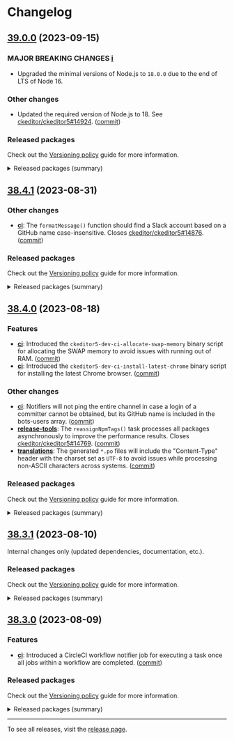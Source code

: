 Changelog
=========

## [39.0.0](https://github.com/ckeditor/ckeditor5-dev/compare/v38.4.1...v39.0.0) (2023-09-15)

### MAJOR BREAKING CHANGES [ℹ️](https://ckeditor.com/docs/ckeditor5/latest/framework/guides/support/versioning-policy.html#major-and-minor-breaking-changes)

* Upgraded the minimal versions of Node.js to `18.0.0` due to the end of LTS of Node 16.

### Other changes

* Updated the required version of Node.js to 18. See [ckeditor/ckeditor5#14924](https://github.com/ckeditor/ckeditor5/issues/14924). ([commit](https://github.com/ckeditor/ckeditor5-dev/commit/61c03cd5ed3c6e0b058eb9cf17dd2b2d5958a7d0))

### Released packages

Check out the [Versioning policy](https://ckeditor.com/docs/ckeditor5/latest/framework/guides/support/versioning-policy.html) guide for more information.

<details>
<summary>Released packages (summary)</summary>

Other releases:

* [@ckeditor/ckeditor5-dev-bump-year](https://www.npmjs.com/package/@ckeditor/ckeditor5-dev-bump-year/v/39.0.0): v38.4.1 => v39.0.0
* [@ckeditor/ckeditor5-dev-ci](https://www.npmjs.com/package/@ckeditor/ckeditor5-dev-ci/v/39.0.0): v38.4.1 => v39.0.0
* [@ckeditor/ckeditor5-dev-dependency-checker](https://www.npmjs.com/package/@ckeditor/ckeditor5-dev-dependency-checker/v/39.0.0): v38.4.1 => v39.0.0
* [@ckeditor/ckeditor5-dev-docs](https://www.npmjs.com/package/@ckeditor/ckeditor5-dev-docs/v/39.0.0): v38.4.1 => v39.0.0
* [@ckeditor/ckeditor5-dev-release-tools](https://www.npmjs.com/package/@ckeditor/ckeditor5-dev-release-tools/v/39.0.0): v38.4.1 => v39.0.0
* [@ckeditor/ckeditor5-dev-tests](https://www.npmjs.com/package/@ckeditor/ckeditor5-dev-tests/v/39.0.0): v38.4.1 => v39.0.0
* [@ckeditor/ckeditor5-dev-transifex](https://www.npmjs.com/package/@ckeditor/ckeditor5-dev-transifex/v/39.0.0): v38.4.1 => v39.0.0
* [@ckeditor/ckeditor5-dev-translations](https://www.npmjs.com/package/@ckeditor/ckeditor5-dev-translations/v/39.0.0): v38.4.1 => v39.0.0
* [@ckeditor/ckeditor5-dev-utils](https://www.npmjs.com/package/@ckeditor/ckeditor5-dev-utils/v/39.0.0): v38.4.1 => v39.0.0
* [@ckeditor/ckeditor5-dev-web-crawler](https://www.npmjs.com/package/@ckeditor/ckeditor5-dev-web-crawler/v/39.0.0): v38.4.1 => v39.0.0
* [@ckeditor/jsdoc-plugins](https://www.npmjs.com/package/@ckeditor/jsdoc-plugins/v/39.0.0): v38.4.1 => v39.0.0
* [@ckeditor/typedoc-plugins](https://www.npmjs.com/package/@ckeditor/typedoc-plugins/v/39.0.0): v38.4.1 => v39.0.0
</details>


## [38.4.1](https://github.com/ckeditor/ckeditor5-dev/compare/v38.4.0...v38.4.1) (2023-08-31)

### Other changes

* **[ci](https://www.npmjs.com/package/@ckeditor/ckeditor5-dev-ci)**: The `formatMessage()` function should find a Slack account based on a GitHub name case-insensitive. Closes [ckeditor/ckeditor5#14876](https://github.com/ckeditor/ckeditor5/issues/14876). ([commit](https://github.com/ckeditor/ckeditor5-dev/commit/5596b463aeeacbba49cb2910ed34ac709f5c7473))

### Released packages

Check out the [Versioning policy](https://ckeditor.com/docs/ckeditor5/latest/framework/guides/support/versioning-policy.html) guide for more information.

<details>
<summary>Released packages (summary)</summary>

Other releases:

* [@ckeditor/ckeditor5-dev-bump-year](https://www.npmjs.com/package/@ckeditor/ckeditor5-dev-bump-year/v/38.4.1): v38.4.0 => v38.4.1
* [@ckeditor/ckeditor5-dev-ci](https://www.npmjs.com/package/@ckeditor/ckeditor5-dev-ci/v/38.4.1): v38.4.0 => v38.4.1
* [@ckeditor/ckeditor5-dev-dependency-checker](https://www.npmjs.com/package/@ckeditor/ckeditor5-dev-dependency-checker/v/38.4.1): v38.4.0 => v38.4.1
* [@ckeditor/ckeditor5-dev-docs](https://www.npmjs.com/package/@ckeditor/ckeditor5-dev-docs/v/38.4.1): v38.4.0 => v38.4.1
* [@ckeditor/ckeditor5-dev-release-tools](https://www.npmjs.com/package/@ckeditor/ckeditor5-dev-release-tools/v/38.4.1): v38.4.0 => v38.4.1
* [@ckeditor/ckeditor5-dev-tests](https://www.npmjs.com/package/@ckeditor/ckeditor5-dev-tests/v/38.4.1): v38.4.0 => v38.4.1
* [@ckeditor/ckeditor5-dev-transifex](https://www.npmjs.com/package/@ckeditor/ckeditor5-dev-transifex/v/38.4.1): v38.4.0 => v38.4.1
* [@ckeditor/ckeditor5-dev-translations](https://www.npmjs.com/package/@ckeditor/ckeditor5-dev-translations/v/38.4.1): v38.4.0 => v38.4.1
* [@ckeditor/ckeditor5-dev-utils](https://www.npmjs.com/package/@ckeditor/ckeditor5-dev-utils/v/38.4.1): v38.4.0 => v38.4.1
* [@ckeditor/ckeditor5-dev-web-crawler](https://www.npmjs.com/package/@ckeditor/ckeditor5-dev-web-crawler/v/38.4.1): v38.4.0 => v38.4.1
* [@ckeditor/jsdoc-plugins](https://www.npmjs.com/package/@ckeditor/jsdoc-plugins/v/38.4.1): v38.4.0 => v38.4.1
* [@ckeditor/typedoc-plugins](https://www.npmjs.com/package/@ckeditor/typedoc-plugins/v/38.4.1): v38.4.0 => v38.4.1
</details>


## [38.4.0](https://github.com/ckeditor/ckeditor5-dev/compare/v38.3.1...v38.4.0) (2023-08-18)

### Features

* **[ci](https://www.npmjs.com/package/@ckeditor/ckeditor5-dev-ci)**: Introduced the `ckeditor5-dev-ci-allocate-swap-memory` binary script for allocating the SWAP memory to avoid issues with running out of RAM. ([commit](https://github.com/ckeditor/ckeditor5-dev/commit/d4cff5e2fbcaf219b91414da2c98ab917f9e12b9))
* **[ci](https://www.npmjs.com/package/@ckeditor/ckeditor5-dev-ci)**: Introduced the `ckeditor5-dev-ci-install-latest-chrome` binary script for installing the latest Chrome browser. ([commit](https://github.com/ckeditor/ckeditor5-dev/commit/d4cff5e2fbcaf219b91414da2c98ab917f9e12b9))

### Other changes

* **[ci](https://www.npmjs.com/package/@ckeditor/ckeditor5-dev-ci)**: Notifiers will not ping the entire channel in case a login of a committer cannot be obtained, but its GitHub name is included in the bots-users array. ([commit](https://github.com/ckeditor/ckeditor5-dev/commit/10edd909128330d6f0705407ae008c4239ff1b31))
* **[release-tools](https://www.npmjs.com/package/@ckeditor/ckeditor5-dev-release-tools)**: The `reassignNpmTags()` task processes all packages asynchronously to improve the performance results. Closes [ckeditor/ckeditor5#14769](https://github.com/ckeditor/ckeditor5/issues/14769). ([commit](https://github.com/ckeditor/ckeditor5-dev/commit/baf3340a322f6560f46e2cdbb9d328c5827404e3))
* **[translations](https://www.npmjs.com/package/@ckeditor/ckeditor5-dev-translations)**: The generated `*.po` files will include the "Content-Type" header with the charset set as `UTF-8` to avoid issues while processing non-ASCII characters across systems. ([commit](https://github.com/ckeditor/ckeditor5-dev/commit/b0fe2a54572b4f5bfbe9f3fc65c4dfee477b467f))

### Released packages

Check out the [Versioning policy](https://ckeditor.com/docs/ckeditor5/latest/framework/guides/support/versioning-policy.html) guide for more information.

<details>
<summary>Released packages (summary)</summary>

Other releases:

* [@ckeditor/ckeditor5-dev-bump-year](https://www.npmjs.com/package/@ckeditor/ckeditor5-dev-bump-year/v/38.4.0): v38.3.1 => v38.4.0
* [@ckeditor/ckeditor5-dev-ci](https://www.npmjs.com/package/@ckeditor/ckeditor5-dev-ci/v/38.4.0): v38.3.1 => v38.4.0
* [@ckeditor/ckeditor5-dev-dependency-checker](https://www.npmjs.com/package/@ckeditor/ckeditor5-dev-dependency-checker/v/38.4.0): v38.3.1 => v38.4.0
* [@ckeditor/ckeditor5-dev-docs](https://www.npmjs.com/package/@ckeditor/ckeditor5-dev-docs/v/38.4.0): v38.3.1 => v38.4.0
* [@ckeditor/ckeditor5-dev-release-tools](https://www.npmjs.com/package/@ckeditor/ckeditor5-dev-release-tools/v/38.4.0): v38.3.1 => v38.4.0
* [@ckeditor/ckeditor5-dev-tests](https://www.npmjs.com/package/@ckeditor/ckeditor5-dev-tests/v/38.4.0): v38.3.1 => v38.4.0
* [@ckeditor/ckeditor5-dev-transifex](https://www.npmjs.com/package/@ckeditor/ckeditor5-dev-transifex/v/38.4.0): v38.3.1 => v38.4.0
* [@ckeditor/ckeditor5-dev-translations](https://www.npmjs.com/package/@ckeditor/ckeditor5-dev-translations/v/38.4.0): v38.3.1 => v38.4.0
* [@ckeditor/ckeditor5-dev-utils](https://www.npmjs.com/package/@ckeditor/ckeditor5-dev-utils/v/38.4.0): v38.3.1 => v38.4.0
* [@ckeditor/ckeditor5-dev-web-crawler](https://www.npmjs.com/package/@ckeditor/ckeditor5-dev-web-crawler/v/38.4.0): v38.3.1 => v38.4.0
* [@ckeditor/jsdoc-plugins](https://www.npmjs.com/package/@ckeditor/jsdoc-plugins/v/38.4.0): v38.3.1 => v38.4.0
* [@ckeditor/typedoc-plugins](https://www.npmjs.com/package/@ckeditor/typedoc-plugins/v/38.4.0): v38.3.1 => v38.4.0
</details>


## [38.3.1](https://github.com/ckeditor/ckeditor5-dev/compare/v38.3.0...v38.3.1) (2023-08-10)

Internal changes only (updated dependencies, documentation, etc.).

### Released packages

Check out the [Versioning policy](https://ckeditor.com/docs/ckeditor5/latest/framework/guides/support/versioning-policy.html) guide for more information.

<details>
<summary>Released packages (summary)</summary>

Other releases:

* [@ckeditor/ckeditor5-dev-bump-year](https://www.npmjs.com/package/@ckeditor/ckeditor5-dev-bump-year/v/38.3.1): v38.3.0 => v38.3.1
* [@ckeditor/ckeditor5-dev-ci](https://www.npmjs.com/package/@ckeditor/ckeditor5-dev-ci/v/38.3.1): v38.3.0 => v38.3.1
* [@ckeditor/ckeditor5-dev-dependency-checker](https://www.npmjs.com/package/@ckeditor/ckeditor5-dev-dependency-checker/v/38.3.1): v38.3.0 => v38.3.1
* [@ckeditor/ckeditor5-dev-docs](https://www.npmjs.com/package/@ckeditor/ckeditor5-dev-docs/v/38.3.1): v38.3.0 => v38.3.1
* [@ckeditor/ckeditor5-dev-release-tools](https://www.npmjs.com/package/@ckeditor/ckeditor5-dev-release-tools/v/38.3.1): v38.3.0 => v38.3.1
* [@ckeditor/ckeditor5-dev-tests](https://www.npmjs.com/package/@ckeditor/ckeditor5-dev-tests/v/38.3.1): v38.3.0 => v38.3.1
* [@ckeditor/ckeditor5-dev-transifex](https://www.npmjs.com/package/@ckeditor/ckeditor5-dev-transifex/v/38.3.1): v38.3.0 => v38.3.1
* [@ckeditor/ckeditor5-dev-translations](https://www.npmjs.com/package/@ckeditor/ckeditor5-dev-translations/v/38.3.1): v38.3.0 => v38.3.1
* [@ckeditor/ckeditor5-dev-utils](https://www.npmjs.com/package/@ckeditor/ckeditor5-dev-utils/v/38.3.1): v38.3.0 => v38.3.1
* [@ckeditor/ckeditor5-dev-web-crawler](https://www.npmjs.com/package/@ckeditor/ckeditor5-dev-web-crawler/v/38.3.1): v38.3.0 => v38.3.1
* [@ckeditor/jsdoc-plugins](https://www.npmjs.com/package/@ckeditor/jsdoc-plugins/v/38.3.1): v38.3.0 => v38.3.1
* [@ckeditor/typedoc-plugins](https://www.npmjs.com/package/@ckeditor/typedoc-plugins/v/38.3.1): v38.3.0 => v38.3.1
</details>


## [38.3.0](https://github.com/ckeditor/ckeditor5-dev/compare/v38.2.2...v38.3.0) (2023-08-09)

### Features

* **[ci](https://www.npmjs.com/package/@ckeditor/ckeditor5-dev-ci)**: Introduced a CircleCI workflow notifier job for executing a task once all jobs within a workflow are completed. ([commit](https://github.com/ckeditor/ckeditor5-dev/commit/e038f87882751b02bc9b118b281703ce8d91d986))

### Released packages

Check out the [Versioning policy](https://ckeditor.com/docs/ckeditor5/latest/framework/guides/support/versioning-policy.html) guide for more information.

<details>
<summary>Released packages (summary)</summary>

Releases containing new features:

* [@ckeditor/ckeditor5-dev-ci](https://www.npmjs.com/package/@ckeditor/ckeditor5-dev-ci/v/38.3.0): v38.2.2 => v38.3.0

Other releases:

* [@ckeditor/ckeditor5-dev-bump-year](https://www.npmjs.com/package/@ckeditor/ckeditor5-dev-bump-year/v/38.3.0): v38.2.2 => v38.3.0
* [@ckeditor/ckeditor5-dev-dependency-checker](https://www.npmjs.com/package/@ckeditor/ckeditor5-dev-dependency-checker/v/38.3.0): v38.2.2 => v38.3.0
* [@ckeditor/ckeditor5-dev-docs](https://www.npmjs.com/package/@ckeditor/ckeditor5-dev-docs/v/38.3.0): v38.2.2 => v38.3.0
* [@ckeditor/ckeditor5-dev-release-tools](https://www.npmjs.com/package/@ckeditor/ckeditor5-dev-release-tools/v/38.3.0): v38.2.2 => v38.3.0
* [@ckeditor/ckeditor5-dev-tests](https://www.npmjs.com/package/@ckeditor/ckeditor5-dev-tests/v/38.3.0): v38.2.2 => v38.3.0
* [@ckeditor/ckeditor5-dev-transifex](https://www.npmjs.com/package/@ckeditor/ckeditor5-dev-transifex/v/38.3.0): v38.2.2 => v38.3.0
* [@ckeditor/ckeditor5-dev-translations](https://www.npmjs.com/package/@ckeditor/ckeditor5-dev-translations/v/38.3.0): v38.2.2 => v38.3.0
* [@ckeditor/ckeditor5-dev-utils](https://www.npmjs.com/package/@ckeditor/ckeditor5-dev-utils/v/38.3.0): v38.2.2 => v38.3.0
* [@ckeditor/ckeditor5-dev-web-crawler](https://www.npmjs.com/package/@ckeditor/ckeditor5-dev-web-crawler/v/38.3.0): v38.2.2 => v38.3.0
* [@ckeditor/jsdoc-plugins](https://www.npmjs.com/package/@ckeditor/jsdoc-plugins/v/38.3.0): v38.2.2 => v38.3.0
* [@ckeditor/typedoc-plugins](https://www.npmjs.com/package/@ckeditor/typedoc-plugins/v/38.3.0): v38.2.2 => v38.3.0
</details>

---

To see all releases, visit the [release page](https://github.com/ckeditor/ckeditor5-dev/releases).
